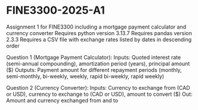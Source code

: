 # FINE3300-2025-A1
Assignment 1 for FINE3300 including a mortgage payment calculator and currency converter
Requires python version 3.13.7
Requires pandas version 2.3.3
Requires a CSV file with exchange rates listed by dates in descending order

Question 1 (Mortgage Payment Calculator):
Inputs: Quoted interest rate (semi-annual compounding), amortization period (years), principal amount ($)
Outputs: Payment amount for different repayment periods (monthly, semi-monthly, bi-weekly, weekly, rapid bi-weekly, rapid weekly)

Question 2 (Currency Converter):
Inputs: Currency to exchange from (CAD or USD), currency to exchange to (CAD or USD), amount to convert ($)
Out: Amount and currency exchanged from and to